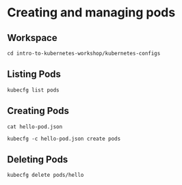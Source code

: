 # Creating and managing pods

## Workspace

```
cd intro-to-kubernetes-workshop/kubernetes-configs
```

## Listing Pods

```
kubecfg list pods
```

## Creating Pods

```
cat hello-pod.json
```

```
kubecfg -c hello-pod.json create pods
```

## Deleting Pods

```
kubecfg delete pods/hello
```
